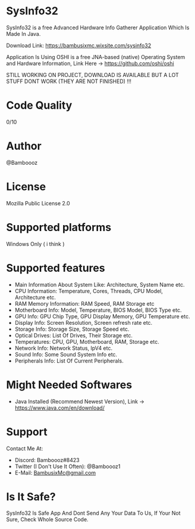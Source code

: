 # SysInfo32
SysInfo32 is a free Advanced Hardware Info Gatherer Application Which Is Made In Java.

Download Link: https://bambusixmc.wixsite.com/sysinfo32

Application Is Using OSHI is a free JNA-based (native) Operating System and Hardware Information, Link Here -> https://github.com/oshi/oshi

STILL WORKING ON PROJECT, DOWNLOAD IS AVAILABLE BUT A LOT STUFF DONT WORK (THEY ARE NOT FINISHED) !!!

# Code Quality
0/10

# Author
@Bamboooz
# License
Mozilla Public License 2.0

# Supported platforms
Windows Only ( i think )

# Supported features
- Main Information About System Like: Architecture, System Name etc.
- CPU Information: Temperature, Cores, Threads, CPU Model, Architecture etc.
- RAM Memory Information: RAM Speed, RAM Storage etc
- Motherboard Info: Model, Temperature, BIOS Model, BIOS Type etc.
- GPU Info: GPU Chip Type, GPU Display Memory, GPU Temperature etc.
- Display Info: Screen Resolution, Screen refresh rate etc.
- Storage Info: Storage Size, Storage Speed etc.
- Optical Drives: List Of Drives, Their Storage etc.
- Temperatures: CPU, GPU, Motherboard, RAM, Storage etc.
- Network Info: Network Status, IpV4 etc.
- Sound Info: Some Sound System Info etc.
- Peripherals Info: List Of Current Peripherals.

# Might Needed Softwares
- Java Installed (Recommend Newest Version), Link -> https://www.java.com/en/download/

# Support
Contact Me At:
- Discord: Bamboooz#8423
- Twitter (I Don't Use It Often): @Bamboooz1
- E-Mail: BambusixMc@gmail.com

# Is It Safe?
SysInfo32 Is Safe App And Dont Send Any Your Data To Us, If Your Not Sure, Check Whole Source Code.
